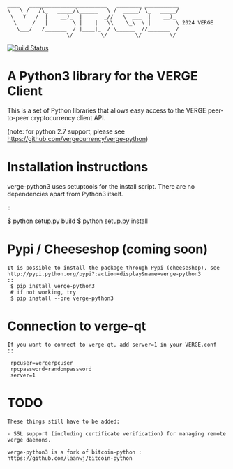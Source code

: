 ```
____   _________________________   ________ ___________
\   \ /   /\_   _____/\______   \ /  _____/ \_   _____/
 \   Y   /  |    __)_  |       _//   \  ___  |    __)_ 
  \     /   |        \ |    |   \\    \_\  \ |        \ 2024 VERGE
   \___/   /_______  / |____|_  / \______  //_______  /
                   \/         \/         \/         \/ 
```
[![Build Status](https://travis-ci.org/vergecurrency/verge-python3.svg?branch=master)](https://travis-ci.org/vergecurrency/verge-python3)
# A Python3 library for the VERGE Client
This is a set of Python libraries that allows easy access to the
VERGE peer-to-peer cryptocurrency client API.

(note: for python 2.7 support, please see https://github.com/vergecurrency/verge-python)


Installation instructions
===========================

verge-python3 uses setuptools for the install script. There are no dependencies apart from Python3 itself.

::

  $ python setup.py build
  $ python setup.py install
  

Pypi / Cheeseshop (coming soon)
==================
```
It is possible to install the package through Pypi (cheeseshop), see http://pypi.python.org/pypi?:action=display&name=verge-python3
::
 $ pip install verge-python3
 # if not working, try
 $ pip install --pre verge-python3
```
Connection to verge-qt
=========================
```
If you want to connect to verge-qt, add server=1 in your VERGE.conf
::

 rpcuser=vergerpcuser
 rpcpassword=randompassword
 server=1
```
TODO
======

```
These things still have to be added:

- SSL support (including certificate verification) for managing remote verge daemons.

verge-python3 is a fork of bitcoin-python : https://github.com/laanwj/bitcoin-python
```
